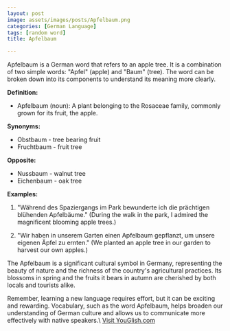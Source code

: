 ```yaml
---
layout: post
image: assets/images/posts/Apfelbaum.png
categories: [German Language]
tags: [random word]
title: Apfelbaum

---
```


Apfelbaum is a German word that refers to an apple tree. It is a combination of two simple words: "Apfel" (apple) and "Baum" (tree). The word can be broken down into its components to understand its meaning more clearly.

**Definition:**

- Apfelbaum (noun): A plant belonging to the Rosaceae family, commonly grown for its fruit, the apple.

**Synonyms:**
- Obstbaum - tree bearing fruit
- Fruchtbaum - fruit tree

**Opposite:**
- Nussbaum - walnut tree
- Eichenbaum - oak tree

**Examples:**

1. "Während des Spaziergangs im Park bewunderte ich die prächtigen blühenden Apfelbäume." (During the walk in the park, I admired the magnificent blooming apple trees.)

2. "Wir haben in unserem Garten einen Apfelbaum gepflanzt, um unsere eigenen Äpfel zu ernten." (We planted an apple tree in our garden to harvest our own apples.)

The Apfelbaum is a significant cultural symbol in Germany, representing the beauty of nature and the richness of the country's agricultural practices. Its blossoms in spring and the fruits it bears in autumn are cherished by both locals and tourists alike.

Remember, learning a new language requires effort, but it can be exciting and rewarding. Vocabulary, such as the word Apfelbaum, helps broaden our understanding of German culture and allows us to communicate more effectively with native speakers.\ <a id="yg-widget-0" class="youglish-widget" data-query="Apfelbaum" data-lang="german" data-components="8412" data-auto-start="0" data-bkg-color="theme_light" data-title="How%20to%20pronounce%20Apfelbaum%20in%20German"  rel="nofollow" href="https://youglish.com">Visit YouGlish.com</a><script async src="https://youglish.com/public/emb/widget.js" charset="utf-8"></script>